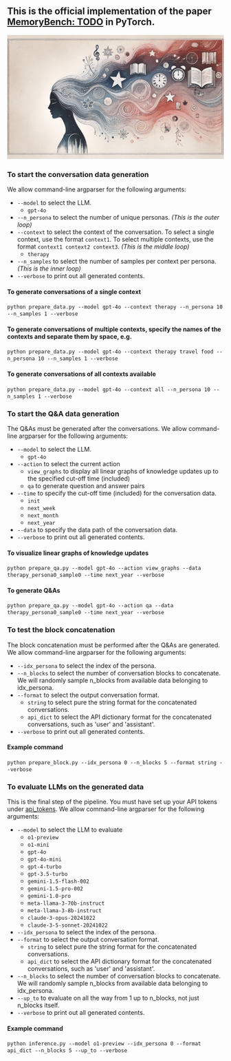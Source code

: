 ## This is the official implementation of the paper [MemoryBench: TODO](todo) in PyTorch.

<p align="center">
<img src=figures/artistic_illustration.jpeg/>
</p>

### To start the conversation data generation

We allow command-line argparser for the following arguments: 
    
- ```--model``` to select the LLM.
  - ```gpt-4o```
- ```--n_persona``` to select the number of unique personas. *(This is the outer loop)*
- ```--context``` to select the context of the conversation. To select a single context, use the format ```context1```. To select multiple contexts, use the format ```context1 context2 context3```. *(This is the middle loop)*
  - ```therapy```
- ```--n_samples``` to select the number of samples per context per persona. *(This is the inner loop)*
- ```--verbose``` to print out all generated contents.

#### To generate conversations of a single context

    python prepare_data.py --model gpt-4o --context therapy --n_persona 10 --n_samples 1 --verbose

#### To generate conversations of multiple contexts, specify the names of the contexts and separate them by space, e.g.

    python prepare_data.py --model gpt-4o --context therapy travel food --n_persona 10 --n_samples 1 --verbose

#### To generate conversations of all contexts available

    python prepare_data.py --model gpt-4o --context all --n_persona 10 --n_samples 1 --verbose


### To start the Q&A data generation

The Q&As must be generated after the conversations. We allow command-line argparser for the following arguments: 
    
- ```--model``` to select the LLM.
  - ```gpt-4o```
- ```--action``` to select the current action
    - ```view_graphs``` to display all linear graphs of knowledge updates up to the specified cut-off time (included)
    - ```qa``` to generate question and answer pairs
- ```--time``` to specify the cut-off time (included) for the conversation data.
    - ```init```
    - ```next_week```
    - ```next_month```
    - ```next_year```
- ```--data``` to specify the data path of the conversation data.
- ```--verbose``` to print out all generated contents.

#### To visualize linear graphs of knowledge updates

    python prepare_qa.py --model gpt-4o --action view_graphs --data therapy_persona0_sample0 --time next_year --verbose

#### To generate Q&As

    python prepare_qa.py --model gpt-4o --action qa --data therapy_persona0_sample0 --time next_year --verbose



### To test the block concatenation

The block concatenation must be performed after the Q&As are generated. We allow command-line argparser for the following arguments:

- ```--idx_persona``` to select the index of the persona.
- ```--n_blocks``` to select the number of conversation blocks to concatenate. We will randomly sample n_blocks from available data belonging to idx_persona.
- ```--format``` to select the output conversation format.
  - ```string``` to select pure the string format for the concatenated conversations.
  - ```api_dict``` to select the API dictionary format for the concatenated conversations, such as 'user' and 'assistant'.
- ```--verbose``` to print out all generated contents.

#### Example command

    python prepare_block.py --idx_persona 0 --n_blocks 5 --format string --verbose


### To evaluate LLMs on the generated data

This is the final step of the pipeline. You must have set up your API tokens under [api_tokens](api_tokens). We allow command-line argparser for the following arguments:

- ```--model``` to select the LLM to evaluate
  - ```o1-preview```
  - ```o1-mini```
  - ```gpt-4o```
  - ```gpt-4o-mini```
  - ```gpt-4-turbo```
  - ```gpt-3.5-turbo```
  - ```gemini-1.5-flash-002```
  - ```gemini-1.5-pro-002```
  - ```gemini-1.0-pro```
  - ```meta-llama-3-70b-instruct```
  - ```meta-llama-3-8b-instruct```
  - ```claude-3-opus-20241022```
  - ```claude-3-5-sonnet-20241022```
- ```--idx_persona``` to select the index of the persona.
- ```--format``` to select the output conversation format.
  - ```string``` to select pure the string format for the concatenated conversations.
  - ```api_dict``` to select the API dictionary format for the concatenated conversations, such as 'user' and 'assistant'.
- ```--n_blocks``` to select the number of conversation blocks to concatenate. We will randomly sample n_blocks from available data belonging to idx_persona.
- ```--up_to``` to evaluate on all the way from 1 up to n_blocks, not just n_blocks itself.
- ```--verbose``` to print out all generated contents.

#### Example command

    python inference.py --model o1-preview --idx_persona 0 --format api_dict --n_blocks 5 --up_to --verbose

